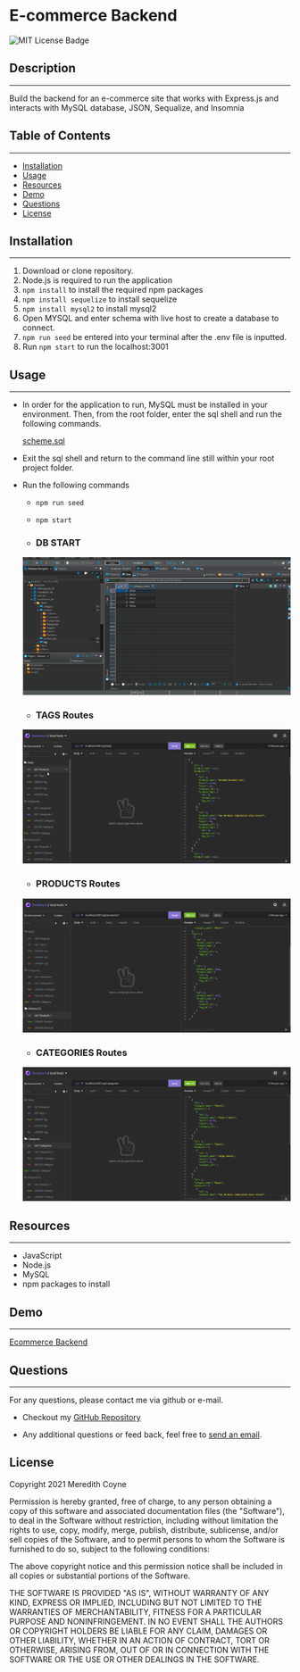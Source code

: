 # E-commerce Backend
![MIT License Badge](https://img.shields.io/badge/License-MIT-yellow.svg)
## Description
---------
Build the backend for an e-commerce site that works with Express.js and interacts with MySQL database, JSON, Sequalize, and Insomnia

## Table of Contents
-----
 * [Installation](https://github.com/meredithcoyne/ecommerce_backend#Installation)
 * [Usage](https://github.com/meredithcoyne/ecommerce_backend#Usage)
 * [Resources](https://github.com/meredithcoyne/ecommerce_backend#Resources)
 * [Demo](https://github.com/meredithcoyne/ecommerce_backend#Demo)
 * [Questions](https://github.com/meredithcoyne/ecommerce_backend#Questions)
 * [License](https://github.com/meredithcoyne/ecommerce_backend#License)
  
## Installation
------
1. Download or clone repository.
2. Node.js is required to run the application
3. `npm install` to install the required npm packages
4. `npm install sequelize` to install sequelize
5. `npm install mysql2` to install mysql2
6. Open MYSQL and enter schema with live host to create a database to connect.
7. `npm run seed` be entered into your terminal after the .env file is inputted.
8. Run `npm start` to run the localhost:3001


## Usage
------
* In order for the application to run, MySQL must be installed in your environment. Then, from the root folder, enter the sql shell and run the following commands.

    [scheme.sql](/db/schema.sql)

* Exit the sql shell and return to the command line still within your root project folder.

* Run the following commands
  
    *  `npm run seed`

    * `npm start`

  *  ### DB START
    ![DB START](assets\db.gif)

  
  
  
  *  ### TAGS Routes
    ![POST PUT DELETE TAGS](assets\TAG.png)

    
     *  ### PRODUCTS Routes
    ![POST PUT DELETE PRODUCTS](assets\Products.png)

   *  ### CATEGORIES Routes
    ![POST PUT DELETE CATEGORIES](assets\Category.png)
  
## Resources
------
* JavaScript
* Node.js
* MySQL
* npm packages to install

## Demo
------
[Ecommerce Backend](https://youtu.be/JTb3So3zhE4)


## Questions
  ------
  For any questions, please contact me via github or e-mail. 

  * Checkout my [GitHub Repository](https://github.com/meredithcoyne/ecommerce_backend)
  
  * Any additional questions or feed back, feel free to [send an email](mailto:meredithleigh.coyne@gmail.com). 

  ## License
  Copyright 2021 Meredith Coyne

Permission is hereby granted, free of charge, to any person obtaining a copy of this software and associated documentation files (the "Software"), to deal in the Software without restriction, including without limitation the rights to use, copy, modify, merge, publish, distribute, sublicense, and/or sell copies of the Software, and to permit persons to whom the Software is furnished to do so, subject to the following conditions:

The above copyright notice and this permission notice shall be included in all copies or substantial portions of the Software.

THE SOFTWARE IS PROVIDED "AS IS", WITHOUT WARRANTY OF ANY KIND, EXPRESS OR IMPLIED, INCLUDING BUT NOT LIMITED TO THE WARRANTIES OF MERCHANTABILITY, FITNESS FOR A PARTICULAR PURPOSE AND NONINFRINGEMENT. IN NO EVENT SHALL THE AUTHORS OR COPYRIGHT HOLDERS BE LIABLE FOR ANY CLAIM, DAMAGES OR OTHER LIABILITY, WHETHER IN AN ACTION OF CONTRACT, TORT OR OTHERWISE, ARISING FROM, OUT OF OR IN CONNECTION WITH THE SOFTWARE OR THE USE OR OTHER DEALINGS IN THE SOFTWARE.


